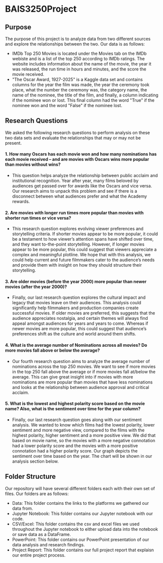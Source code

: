 # BAIS3250Project

## Purpose
The purpose of this project is to analyze data from two different sources and explore the relationships between the two. Our data is as follows:
- IMDb Top 250 Movies is located under the Movies tab on the IMDb webiste and is a list of the top 250 according to IMDb ratings. The website includes information about the name of the movie, the year it was released, the run time in hours and minutes, and the score the movie received.
- "The Oscar Award, 1927-2025" is a Kaggle data set and contains columns for the year the film was made, the year the ceremony took place, what the number the ceremony was, the category name, the name of the nominee, the title of the film, and finally, a column indicating if the nominee won or lost. This final column had the word "True" if the nominee won and the word "False" if the nominee lost.

## Research Questions
We asked the following research questions to perform analysis on these two data sets and evaluate the relationships that may or may not be present.

#### 1.	How many Oscars has each movie won and how many nominations has each movie received – and are movies with Oscars wins more popular than movies without wins?
- This question helps analyze the relationship between public acclaim and institutional recognition. Year after year, many films beloved by audiences get passed over for awards like the Oscars and vice versa. Our research aims to unpack this problem and see if there is a disconnect between what audiences prefer and what the Academy rewards.

#### 2.	Are movies with longer run times more popular than movies with shorter run times or vice versa?
- This research question explores evolving viewer preferences and storytelling criteria. If shorter movies appear to be more popular, it could be a testament to how viewer’s attention spans have shifted over time, and they want to-the-point storytelling. However, if longer movies appear to be more popular, this could suggest that viewers appreciate a complex and meaningful plotline. We hope that with this analysis, we could help current and future filmmakers cater to the audience’s needs and provide them with insight on how they should structure their storytelling.

#### 3.	Are older movies (before the year 2000) more popular than newer movies (after the year 2000)?
- Finally, our last research question explores the cultural impact and legacy that movies leave on their audiences. This analysis could significantly help filmmakers and production companies create successful movies. If older movies are preferred, this suggests that the audience appreciates nostalgia, and certain themes will always find appeal amongst audiences for years and years to come. Whereas if newer movies are more popular, this could suggest that audience’s preferences shift as the culture and world around them shifts.

#### 4.	What is the average number of Nominations across all movies? Do more movies fall above or below the average?
- Our fourth research question aims to analyze the average number of nominations across the top 250 movies. We want to see if more movies in the top 250 fall above the average or if more movies fall at/below the average. This can give great insight into if movies with more nominations are more popular than movies that have less nominations and looks at the relationship between audience approval and critical acclaim.

#### 5. What is the lowest and highest polarity score based on the movie name? Also, what is the sentiment over time for the year column?
- Finally, our last research question goes along with our sentiment analysis. We wanted to know which films had the lowest polarity, lower sentiment and more negative view, compared to the films with the highest polarity, higher sentiment and a more positive view. We did that based on movie name, so the movies with a more negative connotation had a lower polarity score and the movies with a more positive connotation had a higher polarity score. Our graph depicts the sentiment over time based on the year. The chart will be shown in our analysis section below. 

## Folder Structure
Our repository will have several different folders each with their own set of files. Our folders are as follows:
- Data: This folder contains the links to the platforms we gathered our data from.
- Jupyter Notebook: This folder contains our Jupyter notebook with our code.
- CSV/Excel: This folder contains the csv and excel files we used throughout the Jupyter notebook to either upload data into the notebook or save data as a DataFrame.
- PowerPoint: This folder contains our PowerPoint presentation of our data analysis and research findings.
- Project Report: This folder contains our full project report that explaisn our entire project process.
